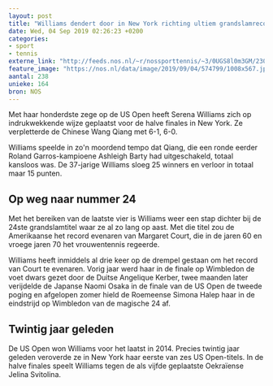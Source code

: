```yaml
---
layout: post
title: "Williams dendert door in New York richting ultiem grandslamrecord"
date: Wed, 04 Sep 2019 02:26:23 +0200
categories: 
- sport 
- tennis 
externe_link: "http://feeds.nos.nl/~r/nossporttennis/~3/0UGS8l0m3GM/2300248"
feature_image: "https://nos.nl/data/image/2019/09/04/574799/1008x567.jpg"
aantal: 238
unieke: 164
bron: NOS
---
```


<p>Met haar honderdste zege op de US Open heeft Serena Williams zich op indrukwekkende wijze geplaatst voor de halve finales in New York. Ze verpletterde de Chinese Wang Qiang met 6-1, 6-0.</p>
<p>Williams speelde in zo'n moordend tempo dat Qiang, die een ronde eerder Roland Garros-kampioene Ashleigh Barty had uitgeschakeld, totaal kansloos was. De 37-jarige Williams sloeg 25 winners en verloor in totaal maar 15 punten.</p>
<h2>Op weg naar nummer 24</h2>
<p>Met het bereiken van de laatste vier is Williams weer een stap dichter bij de 24ste grandslamtitel waar ze al zo lang op aast. Met die titel zou de Amerikaanse het record evenaren van Margaret Court, die in de jaren 60 en vroege jaren 70 het vrouwentennis regeerde.</p>
<p>Williams heeft inmiddels al drie keer op de drempel gestaan om het record van Court te evenaren. Vorig jaar werd haar in de finale op Wimbledon de voet dwars gezet door de Duitse Angelique Kerber, twee maanden later verijdelde de Japanse Naomi Osaka in de finale van de US Open de tweede poging en afgelopen zomer hield de Roemeense Simona Halep haar in de eindstrijd op Wimbledon van de magische 24 af. </p>
<h2>Twintig jaar geleden</h2>
<p>De US Open won Williams voor het laatst in 2014. Precies twintig jaar geleden veroverde ze in New York haar eerste van zes US Open-titels. In de halve finales speelt Williams tegen de als vijfde geplaatste Oekraïense Jelina Svitolina.</p><img src="http://feeds.feedburner.com/~r/nossporttennis/~4/0UGS8l0m3GM" height="1" width="1" alt=""/>
